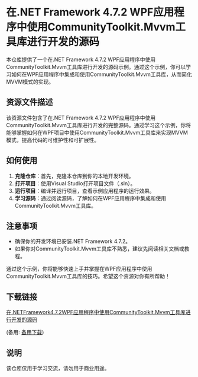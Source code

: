 # 在.NET Framework 4.7.2 WPF应用程序中使用CommunityToolkit.Mvvm工具库进行开发的源码

本仓库提供了一个在.NET Framework 4.7.2 WPF应用程序中使用CommunityToolkit.Mvvm工具库进行开发的源码示例。通过这个示例，你可以学习如何在WPF应用程序中集成和使用CommunityToolkit.Mvvm工具库，从而简化MVVM模式的实现。

## 资源文件描述

该资源文件包含了在.NET Framework 4.7.2 WPF应用程序中使用CommunityToolkit.Mvvm工具库进行开发的完整源码。通过学习这个示例，你将能够掌握如何在WPF项目中使用CommunityToolkit.Mvvm工具库来实现MVVM模式，提高代码的可维护性和可扩展性。

## 如何使用

1. **克隆仓库**：首先，克隆本仓库到你的本地开发环境。
2. **打开项目**：使用Visual Studio打开项目文件（.sln）。
3. **运行项目**：编译并运行项目，查看示例应用程序的运行效果。
4. **学习源码**：通过阅读源码，了解如何在WPF应用程序中集成和使用CommunityToolkit.Mvvm工具库。

## 注意事项

- 确保你的开发环境已安装.NET Framework 4.7.2。
- 如果你对CommunityToolkit.Mvvm工具库不熟悉，建议先阅读相关文档或教程。

通过这个示例，你将能够快速上手并掌握在WPF应用程序中使用CommunityToolkit.Mvvm工具库的技巧。希望这个资源对你有所帮助！

## 下载链接
[在.NETFramework4.7.2WPF应用程序中使用CommunityToolkit.Mvvm工具库进行开发的源码](https://pan.quark.cn/s/7710ba1bd876) 

(备用: [备用下载](https://pan.baidu.com/s/1Y_VfDnGejI9YSaQ40VE1Hg?pwd=1234))

## 说明

该仓库仅用于学习交流，请勿用于商业用途。
